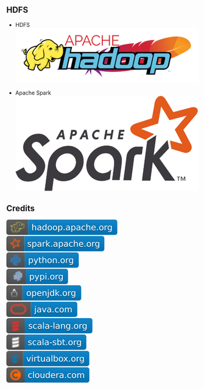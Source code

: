 HDFS
----
- HDFS  
![image](https://github.com/RajaniCode/S/blob/main/Reference/Logos/Hadoop.svg?raw=true)

- Apache Spark  
![image](https://github.com/RajaniCode/S/blob/main/Reference/Logos/Spark.svg?raw=true)

Credits
-------
[![image](
https://github.com/RajaniCode/S/blob/main/Reference/Badges/HDFS/hadoop.apache.org.svg?raw=true)](https://hadoop.apache.org)  
[![image](
https://github.com/RajaniCode/S/blob/main/Reference/Badges/HDFS/spark.apache.org.svg?raw=true)](https://spark.apache.org)  
[![image](
https://github.com/RajaniCode/S/blob/main/Reference/Badges/HDFS/python.org.svg?raw=true)](https://python.org)  
[![image](
https://github.com/RajaniCode/S/blob/main/Reference/Badges/HDFS/pypi.org.svg?raw=true)](https://pypi.org)  
[![image](
https://github.com/RajaniCode/S/blob/main/Reference/Badges/HDFS/openjdk.org.svg?raw=true)](https://openjdk.org)  
[![image](
https://github.com/RajaniCode/S/blob/main/Reference/Badges/HDFS/java.com.svg?raw=true)](https://java.com)    
[![image](
https://github.com/RajaniCode/S/blob/main/Reference/Badges/HDFS/scala-lang.org.svg?raw=true)](https://scala-lang.org)    
[![image](
https://github.com/RajaniCode/S/blob/main/Reference/Badges/HDFS/scala-sbt.org.svg?raw=true)](https://scala-sbt.org)    
[![image](
https://github.com/RajaniCode/S/blob/main/Reference/Badges/HDFS/virtualbox.org.svg?raw=true)](https://virtualbox.org)    
[![image](
https://github.com/RajaniCode/S/blob/main/Reference/Badges/HDFS/cloudera.com.svg?raw=true)](https://cloudera.com)    
